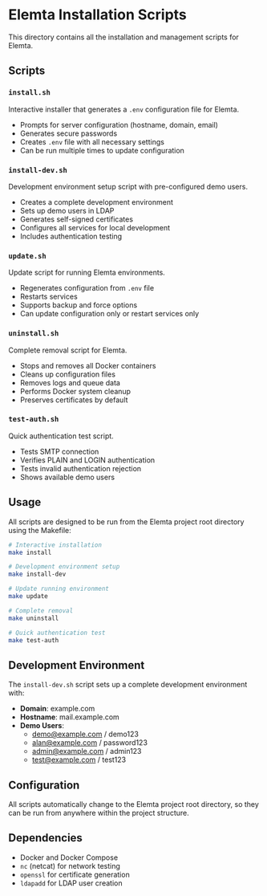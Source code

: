 # Elemta Installation Scripts

This directory contains all the installation and management scripts for Elemta.

## Scripts

### `install.sh`
Interactive installer that generates a `.env` configuration file for Elemta.
- Prompts for server configuration (hostname, domain, email)
- Generates secure passwords
- Creates `.env` file with all necessary settings
- Can be run multiple times to update configuration

### `install-dev.sh`
Development environment setup script with pre-configured demo users.
- Creates a complete development environment
- Sets up demo users in LDAP
- Generates self-signed certificates
- Configures all services for local development
- Includes authentication testing

### `update.sh`
Update script for running Elemta environments.
- Regenerates configuration from `.env` file
- Restarts services
- Supports backup and force options
- Can update configuration only or restart services only

### `uninstall.sh`
Complete removal script for Elemta.
- Stops and removes all Docker containers
- Cleans up configuration files
- Removes logs and queue data
- Performs Docker system cleanup
- Preserves certificates by default

### `test-auth.sh`
Quick authentication test script.
- Tests SMTP connection
- Verifies PLAIN and LOGIN authentication
- Tests invalid authentication rejection
- Shows available demo users

## Usage

All scripts are designed to be run from the Elemta project root directory using the Makefile:

```bash
# Interactive installation
make install

# Development environment setup
make install-dev

# Update running environment
make update

# Complete removal
make uninstall

# Quick authentication test
make test-auth
```

## Development Environment

The `install-dev.sh` script sets up a complete development environment with:

- **Domain**: example.com
- **Hostname**: mail.example.com
- **Demo Users**:
  - demo@example.com / demo123
  - alan@example.com / password123
  - admin@example.com / admin123
  - test@example.com / test123

## Configuration

All scripts automatically change to the Elemta project root directory, so they can be run from anywhere within the project structure.

## Dependencies

- Docker and Docker Compose
- `nc` (netcat) for network testing
- `openssl` for certificate generation
- `ldapadd` for LDAP user creation
